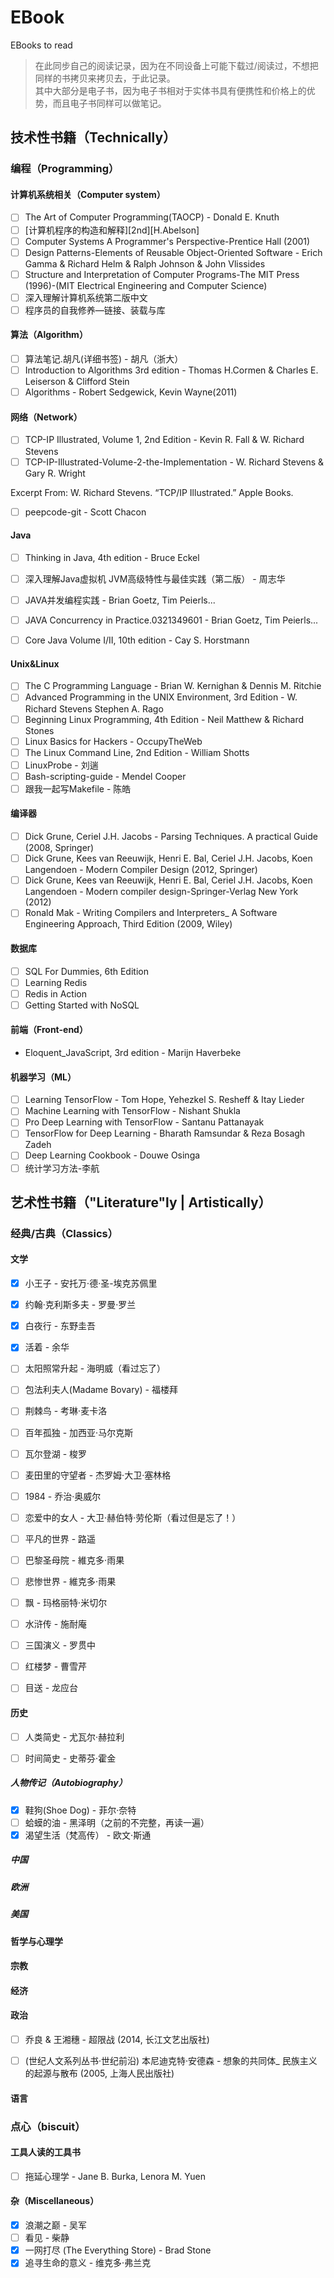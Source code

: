 # EBook
EBooks to read

> 在此同步自己的阅读记录，因为在不同设备上可能下载过/阅读过，不想把同样的书拷贝来拷贝去，于此记录。  
其中大部分是电子书，因为电子书相对于实体书具有便携性和价格上的优势，而且电子书同样可以做笔记。

## 技术性书籍（Technically）

### 编程（Programming）

#### 计算机系统相关（Computer system）
- [ ] The Art of Computer Programming(TAOCP) - Donald E. Knuth
- [ ] [计算机程序的构造和解释][2nd][H.Abelson]
- [ ] Computer Systems A Programmer's Perspective-Prentice Hall  (2001)
- [ ] Design Patterns-Elements of Reusable Object-Oriented Software - Erich Gamma & Richard Helm & Ralph Johnson & John Vlissides
- [ ] Structure and Interpretation of Computer Programs-The MIT Press (1996)-(MIT Electrical Engineering and Computer Science) 
- [ ] 深入理解计算机系统第二版中文
- [ ] 程序员的自我修养—链接、装载与库

#### 算法（Algorithm）
- [ ] 算法笔记.胡凡(详细书签) - 胡凡（浙大）
- [ ] Introduction to Algorithms 3rd edition - Thomas H.Cormen & Charles E. Leiserson & Clifford Stein
- [ ] Algorithms - Robert Sedgewick, Kevin Wayne(2011)

#### 网络（Network）
- [ ] TCP-IP Illustrated, Volume 1, 2nd Edition - Kevin R. Fall & W. Richard Stevens
- [ ] TCP-IP-Illustrated-Volume-2-the-Implementation - W. Richard Stevens & Gary R. Wright

Excerpt From: W. Richard Stevens. “TCP/IP Illustrated.” Apple Books. 
- [ ] peepcode-git - Scott Chacon

#### Java
- [ ] Thinking in Java, 4th edition - Bruce Eckel
- [ ] 深入理解Java虚拟机 JVM高级特性与最佳实践（第二版） - 周志华
- [ ] JAVA并发编程实践 - Brian Goetz, Tim Peierls...
- [ ] JAVA Concurrency in Practice.0321349601 - Brian Goetz, Tim Peierls...
- [ ] Core Java Volume I/II, 10th edition - Cay S. Horstmann


#### Unix&Linux
- [ ] The C Programming Language - Brian W. Kernighan & Dennis M. Ritchie
- [ ] Advanced Programming in the UNIX Environment, 3rd Edition - W. Richard Stevens Stephen A. Rago
- [ ] Beginning Linux Programming, 4th Edition - Neil Matthew & Richard Stones
- [ ] Linux Basics for Hackers - OccupyTheWeb
- [ ] The Linux Command Line, 2nd Edition - William Shotts
- [ ] LinuxProbe - 刘遄
- [ ] Bash-scripting-guide - Mendel Cooper
- [ ] 跟我一起写Makefile - 陈皓

#### 编译器
- [ ] Dick Grune, Ceriel J.H. Jacobs - Parsing Techniques. A practical Guide (2008, Springer)
- [ ] Dick Grune, Kees van Reeuwijk, Henri E. Bal, Ceriel J.H. Jacobs, Koen Langendoen - Modern Compiler Design (2012, Springer)
- [ ] Dick Grune, Kees van Reeuwijk, Henri E. Bal, Ceriel J.H. Jacobs, Koen Langendoen - Modern compiler design-Springer-Verlag New York (2012)
- [ ] Ronald Mak - Writing Compilers and Interpreters_ A Software Engineering Approach, Third Edition   (2009, Wiley)

#### 数据库
- [ ] SQL For Dummies, 6th Edition
- [ ] Learning Redis
- [ ] Redis in Action
- [ ] Getting Started with NoSQL

#### 前端（Front-end）
- Eloquent_JavaScript, 3rd edition - Marijn Haverbeke

#### 机器学习（ML）
- [ ] Learning TensorFlow - Tom Hope, Yehezkel S. Resheff & Itay Lieder
- [ ] Machine Learning with TensorFlow - Nishant Shukla
- [ ] Pro Deep Learning with TensorFlow - Santanu Pattanayak
- [ ] TensorFlow for Deep Learning - Bharath Ramsundar & Reza Bosagh Zadeh
- [ ] Deep Learning Cookbook - Douwe Osinga
- [ ] 统计学习方法-李航

## 艺术性书籍（"Literature"ly | Artistically）

### 经典/古典（Classics）

#### 文学
- [x] 小王子 - 安托万·德·圣-埃克苏佩里
- [x] 约翰·克利斯多夫 - 罗曼·罗兰
- [x] 白夜行 - 东野圭吾
- [x] 活着 - 余华
- [ ] 太阳照常升起 - 海明威（看过忘了）
- [ ] 包法利夫人(Madame Bovary) - 福楼拜
- [ ] 荆棘鸟 - 考琳·麦卡洛
- [ ] 百年孤独 - 加西亚·马尔克斯
- [ ] 瓦尔登湖 - 梭罗
- [ ] 麦田里的守望者 - 杰罗姆·大卫·塞林格
- [ ] 1984 - 乔治·奥威尔
- [ ] 恋爱中的女人 - 大卫·赫伯特·劳伦斯（看过但是忘了！）
- [ ] 平凡的世界 - 路遥
- [ ] 巴黎圣母院 - 維克多·雨果
- [ ] 悲惨世界 - 維克多·雨果
- [ ] 飘 - 玛格丽特·米切尔
- [ ] 水浒传 - 施耐庵
- [ ] 三国演义 - 罗贯中
- [ ] 红楼梦 - 曹雪芹
- [ ] 目送 - 龙应台



#### 历史
- [ ] 人类简史 - 尤瓦尔·赫拉利
- [ ] 时间简史 - 史蒂芬·霍金



##### 人物传记（Autobiography）
- [x] 鞋狗(Shoe Dog) - 菲尔·奈特
- [ ] 蛤蟆的油 - 黑泽明（之前的不完整，再读一遍）
- [x] 渴望生活（梵高传） - 欧文·斯通

##### 中国

##### 欧洲

##### 美国

#### 哲学与心理学

#### 宗教

#### 经济

#### 政治
- [ ] 乔良 & 王湘穗 - 超限战 (2014, 长江文艺出版社)
- [ ] (世纪人文系列丛书·世纪前沿) 本尼迪克特·安德森 - 想象的共同体_ 民族主义的起源与散布 (2005, 上海人民出版社)


#### 语言


### 点心（biscuit）

#### 工具人读的工具书
- [ ] 拖延心理学 - Jane B. Burka, Lenora M. Yuen

#### 杂（Miscellaneous）
- [x] 浪潮之巅 - 吴军
- [ ] 看见 - 柴静 
- [x] 一网打尽 (The Everything Store) - Brad Stone
- [x] 追寻生命的意义 - 维克多·弗兰克 
